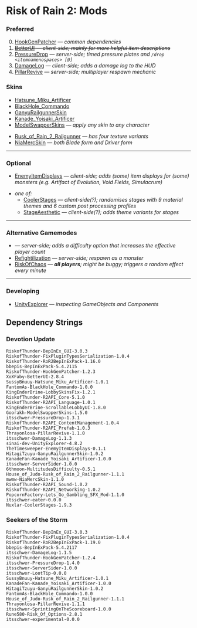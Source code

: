 # Risk of Rain 2: Mods

### Preferred
0. [HookGenPatcher](https://thunderstore.io/package/RiskofThunder/HookGenPatcher/) *— common dependencies*
1. ~~[BetterUI](https://thunderstore.io/package/XoXFaby/BetterUI/) *— client-side; mainly for more helpful item descriptions*~~
2. [PressureDrop](https://thunderstore.io/package/itsschwer/PressureDrop/) *— server-side; timed pressure plates and `/drop <itemnamenospaces> [@]`*
3. [DamageLog](https://thunderstore.io/package/itsschwer/DamageLog/) *— client-side; adds a damage log to the HUD*
4. [PillarRevive](https://thunderstore.io/package/Thrayonlosa/PillarRevive/) *— server-side; multiplayer respawn mechanic*

### Skins
- [Hatsune_Miku_Artificer](https://thunderstore.io/package/SussyBnuuy/Hatsune_Miku_Artificer/)
- [BlackHole_Commando](https://thunderstore.io/package/FantomAs/BlackHole_Commando/)
- [GanyuRailgunnerSkin](https://thunderstore.io/package/HitagiTzuyu/GanyuRailgunnerSkin/)
- [Kanade_Yoisaki_Artificer](https://thunderstore.io/package/KanadeFan/Kanade_Yoisaki_Artificer/)
- [ModelSwapperSkins](https://thunderstore.io/package/Goorakh/ModelSwapperSkins/) *— apply any skin to any character*
<!--  -->
- [Rusk_of_Rain_2_Railgunner](https://thunderstore.io/package/House_of_Judo/Rusk_of_Rain_2_Railgunner/) *— has four texture variants*
- [NiaMercSkin](https://thunderstore.io/package/mwmw/NiaMercSkin/) — *both Blade form and Driver form*

----

### Optional
- [EnemyItemDisplays](https://thunderstore.io/package/TheTimesweeper/EnemyItemDisplays/) — *client-side; adds (some) item displays for (some) monsters (e.g. Artifact of Evolution, Void Fields, Simulacrum)*
<!--  -->
- *one of:*
    - [CoolerStages](https://thunderstore.io/package/Nuxlar/CoolerStages/) *— client-side(?); randomises stages with 9 material themes and 6 custom post processing profiles*
    - [StageAesthetic](https://thunderstore.io/package/HIFU/StageAesthetic/) *— client-side(?); adds theme variants for stages*

----

### Alternative Gamemodes
- [](https://thunderstore.io/package/6thmoon/MultitudesDifficulty/) *— server-side; adds a difficulty option that increases the effective player count*
- [Refightilization](https://thunderstore.io/package/Wonda/Refightilization/) *— server-side; respawn as a monster*
- [RiskOfChaos](https://thunderstore.io/package/Goorakh/RiskOfChaos/) *— **all players**; might be buggy; triggers a random effect every minute*

----

### Developing
- [UnityExplorer](https://thunderstore.io/package/sinai-dev/UnityExplorer/) *— inspecting GameObjects and Components*

## Dependency Strings

### Devotion Update
```
RiskofThunder-BepInEx_GUI-3.0.3
RiskofThunder-FixPluginTypesSerialization-1.0.4
RiskofThunder-RoR2BepInExPack-1.16.0
bbepis-BepInExPack-5.4.2115
RiskofThunder-HookGenPatcher-1.2.3
XoXFaby-BetterUI-2.8.4
SussyBnuuy-Hatsune_Miku_Artificer-1.0.1
FantomAs-BlackHole_Commando-1.0.0
KingEnderBrine-LobbySkinsFix-1.2.1
RiskofThunder-R2API_Core-5.1.0
RiskofThunder-R2API_Language-1.0.1
KingEnderBrine-ScrollableLobbyUI-1.8.0
Goorakh-ModelSwapperSkins-1.5.0
itsschwer-PressureDrop-1.3.1
RiskofThunder-R2API_ContentManagement-1.0.4
RiskofThunder-R2API_Prefab-1.0.3
Thrayonlosa-PillarRevive-1.1.0
itsschwer-DamageLog-1.1.3
sinai-dev-UnityExplorer-4.8.2
TheTimesweeper-EnemyItemDisplays-0.1.1
HitagiTzuyu-GanyuRailgunnerSkin-1.0.2
KanadeFan-Kanade_Yoisaki_Artificer-1.0.0
itsschwer-ServerSider-1.0.0
6thmoon-MultitudesDifficulty-0.5.1
House_of_Judo-Rusk_of_Rain_2_Railgunner-1.1.1
mwmw-NiaMercSkin-1.1.0
RiskofThunder-R2API_Sound-1.0.2
RiskofThunder-R2API_Networking-1.0.2
PopcornFactory-Lets_Go_Gambling_SFX_Mod-1.1.0
itsschwer-eater-0.0.0
Nuxlar-CoolerStages-1.9.3
```

### Seekers of the Storm
```
RiskofThunder-BepInEx_GUI-3.0.3
RiskofThunder-FixPluginTypesSerialization-1.0.4
RiskofThunder-RoR2BepInExPack-1.19.0
bbepis-BepInExPack-5.4.2117
itsschwer-DamageLog-1.1.5
RiskofThunder-HookGenPatcher-1.2.4
itsschwer-PressureDrop-1.4.0
itsschwer-ServerSider-1.0.0
itsschwer-LootTip-0.0.0
SussyBnuuy-Hatsune_Miku_Artificer-1.0.1
KanadeFan-Kanade_Yoisaki_Artificer-1.0.0
HitagiTzuyu-GanyuRailgunnerSkin-1.0.2
FantomAs-BlackHole_Commando-1.0.0
House_of_Judo-Rusk_of_Rain_2_Railgunner-1.1.1
Thrayonlosa-PillarRevive-1.1.1
itsschwer-SprintingOnTheScoreboard-1.0.0
Rune580-Risk_Of_Options-2.8.1
itsschwer-experimental-0.0.0
```
